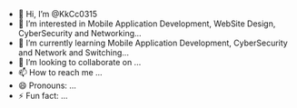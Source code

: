 - 👋 Hi, I’m @KkCc0315
- 👀 I’m interested in Mobile Application Development, WebSite Design, CyberSecurity and Networking...
- 🌱 I’m currently learning Mobile Application Development, CyberSecurity and Network and Switching...
- 💞️ I’m looking to collaborate on ...
- 📫 How to reach me ...
- 😄 Pronouns: ...
- ⚡ Fun fact: ...

<!---
KkCc0315/KkCc0315 is a ✨ special ✨ repository because its `README.md` (this file) appears on your GitHub profile.
You can click the Preview link to take a look at your changes.
--->
